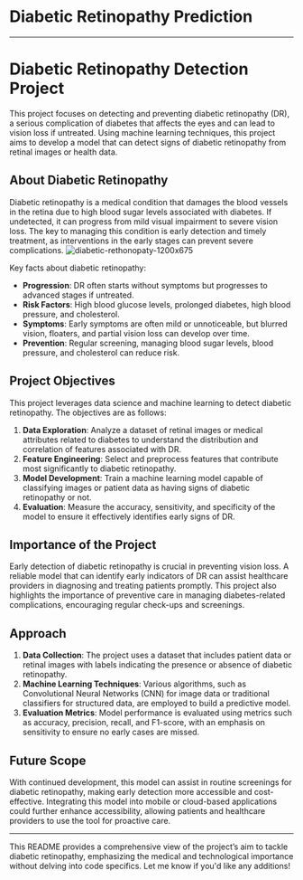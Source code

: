 # Diabetic Retinopathy Prediction 
---

# Diabetic Retinopathy Detection Project

This project focuses on detecting and preventing diabetic retinopathy (DR), a serious complication of diabetes that affects the eyes and can lead to vision loss if untreated. Using machine learning techniques, this project aims to develop a model that can detect signs of diabetic retinopathy from retinal images or health data.

## About Diabetic Retinopathy

Diabetic retinopathy is a medical condition that damages the blood vessels in the retina due to high blood sugar levels associated with diabetes. If undetected, it can progress from mild visual impairment to severe vision loss. The key to managing this condition is early detection and timely treatment, as interventions in the early stages can prevent severe complications.
![diabetic-rethonopaty-1200x675](https://github.com/user-attachments/assets/fe1f1412-0fc6-4588-8dfc-7f238211a6eb)

Key facts about diabetic retinopathy:
- **Progression**: DR often starts without symptoms but progresses to advanced stages if untreated.
- **Risk Factors**: High blood glucose levels, prolonged diabetes, high blood pressure, and cholesterol.
- **Symptoms**: Early symptoms are often mild or unnoticeable, but blurred vision, floaters, and partial vision loss can develop over time.
- **Prevention**: Regular screening, managing blood sugar levels, blood pressure, and cholesterol can reduce risk.

## Project Objectives

This project leverages data science and machine learning to detect diabetic retinopathy. The objectives are as follows:
1. **Data Exploration**: Analyze a dataset of retinal images or medical attributes related to diabetes to understand the distribution and correlation of features associated with DR.
2. **Feature Engineering**: Select and preprocess features that contribute most significantly to diabetic retinopathy.
3. **Model Development**: Train a machine learning model capable of classifying images or patient data as having signs of diabetic retinopathy or not.
4. **Evaluation**: Measure the accuracy, sensitivity, and specificity of the model to ensure it effectively identifies early signs of DR.

## Importance of the Project

Early detection of diabetic retinopathy is crucial in preventing vision loss. A reliable model that can identify early indicators of DR can assist healthcare providers in diagnosing and treating patients promptly. This project also highlights the importance of preventive care in managing diabetes-related complications, encouraging regular check-ups and screenings.

## Approach

1. **Data Collection**: The project uses a dataset that includes patient data or retinal images with labels indicating the presence or absence of diabetic retinopathy.
2. **Machine Learning Techniques**: Various algorithms, such as Convolutional Neural Networks (CNN) for image data or traditional classifiers for structured data, are employed to build a predictive model.
3. **Evaluation Metrics**: Model performance is evaluated using metrics such as accuracy, precision, recall, and F1-score, with an emphasis on sensitivity to ensure no early cases are missed.

## Future Scope

With continued development, this model can assist in routine screenings for diabetic retinopathy, making early detection more accessible and cost-effective. Integrating this model into mobile or cloud-based applications could further enhance accessibility, allowing patients and healthcare providers to use the tool for proactive care.

---

This README provides a comprehensive view of the project’s aim to tackle diabetic retinopathy, emphasizing the medical and technological importance without delving into code specifics. Let me know if you'd like any additions!
